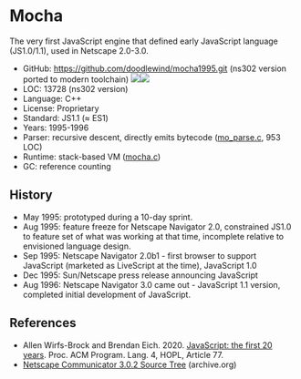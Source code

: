# Mocha

The very first JavaScript engine that defined early JavaScript language (JS1.0/1.1), used in Netscape 2.0-3.0.

* GitHub:     https://github.com/doodlewind/mocha1995.git (ns302 version ported to modern toolchain) <img src="https://img.shields.io/github/stars/doodlewind/mocha1995?label=&style=flat-square" /><img src="https://img.shields.io/github/last-commit/doodlewind/mocha1995?label=&style=flat-square" />
* LOC:        13728 (ns302 version)
* Language:   C++
* License:    Proprietary
* Standard:   JS1.1 (≈ ES1)
* Years:      1995-1996
* Parser:     recursive descent, directly emits bytecode ([mo_parse.c](https://github.com/doodlewind/mocha1995/blob/main/src/mo_parse.c), 953 LOC)
* Runtime:    stack-based VM ([mocha.c](https://github.com/doodlewind/mocha1995/blob/main/src/mocha.c))
* GC:         reference counting

## History

* May 1995: prototyped during a 10-day sprint.
* Aug 1995: feature freeze for Netscape Navigator 2.0, constrained JS1.0 to feature set of what was working at that time, incomplete relative to envisioned language design.
* Sep 1995: Netscape Navigator 2.0b1 - first browser to support JavaScript (marketed as LiveScript at the time), JavaScript 1.0
* Dec 1995: Sun/Netscape press release announcing JavaScript
* Aug 1996: Netscape Navigator 3.0 came out - JavaScript 1.1 version, completed initial development of JavaScript.

## References

* Allen Wirfs-Brock and Brendan Eich. 2020. [JavaScript: the first 20 years](https://dl.acm.org/doi/pdf/10.1145/3386327). Proc. ACM Program. Lang. 4, HOPL, Article 77.
* [Netscape Communicator 3.0.2 Source Tree](https://archive.org/details/netscape-communicator-3-0-2-source) (archive.org)
